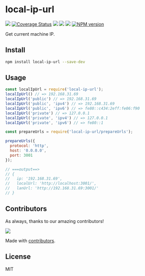 local-ip-url
===

![](http://jaywcjlove.github.io/sb/status/no-dependencies.svg)
[![Coverage Status](https://jaywcjlove.github.io/local-ip-url/badges.svg)](https://jaywcjlove.github.io/local-ip-url/lcov-report/)
[![](https://img.shields.io/github/forks/react-doc/local-ip-url.svg)](https://github.com/react-doc/local-ip-url/network)
[![](https://img.shields.io/github/stars/react-doc/local-ip-url.svg)](https://github.com/react-doc/local-ip-url/stargazers)
[![](https://img.shields.io/github/release/react-doc/local-ip-url.svg)](https://github.com/react-doc/local-ip-url/releases)
[![NPM version](https://img.shields.io/npm/v/local-ip-url.svg?style=flat)](https://npmjs.org/package/local-ip-url)

Get current machine IP.

## Install

```bash
npm install local-ip-url --save-dev
```

## Usage

```js
const localIpUrl = require('local-ip-url');
localIpUrl() // => 192.168.31.69
localIpUrl('public') // => 192.168.31.69
localIpUrl('public', 'ipv4') // => 192.168.31.69
localIpUrl('public', 'ipv6') // => fe80::c434:2eff:fe06:f90
localIpUrl('private') // => 127.0.0.1
localIpUrl('private', 'ipv4') // => 127.0.0.1
localIpUrl('private', 'ipv6') // => fe80::1
```

```js
const prepareUrls = require('local-ip-url/prepareUrls');

prepareUrls({
  protocol: 'http',
  host: '0.0.0.0',
  port: 3001
});

// ===output==>
// {
//   ip: '192.168.31.69',
//   localUrl: 'http://localhost:3001/',
//   lanUrl: 'http://192.168.31.69:3001/'
// }
```

## Contributors

As always, thanks to our amazing contributors!

<a href="https://github.com/jaywcjlove/local-ip-url/graphs/contributors">
  <img src="https://uiwjs.github.io/copy-to-clipboard/CONTRIBUTORS.svg" />
</a>

Made with [contributors](https://github.com/jaywcjlove/github-action-contributors).

## License

MIT
